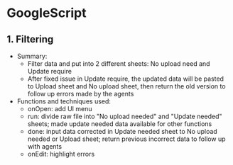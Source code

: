 # GoogleScript

## 1. Filtering
- Summary:
  - Filter data and put into 2 different sheets: No upload need and Update require
  - After fixed issue in Update require, the updated data will be pasted to Upload sheet and No upload sheet, then return the old version to follow up errors made by the agents
- Functions and techniques used:
  - onOpen: add UI menu
  - run: divide raw file into "No upload needed" and "Update needed" sheets; made update needed data available for other functions
  - done: input data corrected in Update needed sheet to No upload needed or Upload sheet; return previous incorrect data to follow up with agents
  - onEdit: highlight errors 
